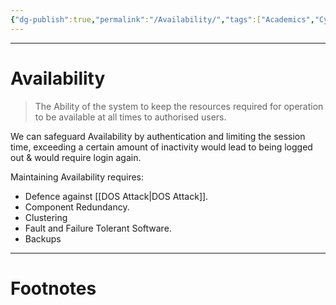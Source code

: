 ```yaml
---
{"dg-publish":true,"permalink":"/Availability/","tags":["Academics","CyberSec"]}
---
```



---
# Availability
> The Ability of the system to keep the resources required for operation to be available at all times to authorised users. 

We can safeguard Availability by authentication and limiting the session time, exceeding a certain amount of inactivity would lead to being logged out & would require login again.

Maintaining Availability requires:
- Defence against [[DOS Attack\|DOS Attack]].
- Component Redundancy.
- Clustering
- Fault and Failure Tolerant Software.
- Backups

---
# Footnotes